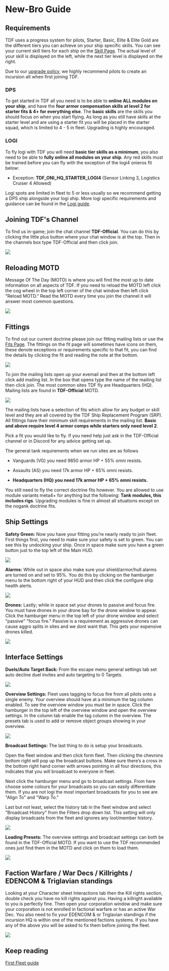# New-Bro Guide

## Requirements

TDF uses a progress system for pilots, Starter, Basic, Elite & Elite Gold are the different tiers you can achieve on your ship specific skills. You can see your current skill tiers for each ship on the [Skill Page](/skills). The actual level of your skill is displayed on the left, while the next tier level is displayed on the right.

Due to our [upgrade policy](/guide/upgrade), we highly recommend pilots to create an incursion alt when first joining TDF.

### DPS

To get started in TDF all you need is to be able to **online ALL modules on your ship**, and have the **four armor compensation skills at level 2 for starter fits & 4+ for everything else**. The **basic skills** are the skills you should focus on when you start flying. As long as you still have skills at the starter level and are using a starter fit you will be placed in the starter squad, which is limited to 4 - 5 in fleet. Upgrading is highly encouraged.

### LOGI

To fly logi with TDF you will need **basic tier skills as a minimum**, you also need to be able to **fully online all modules on your ship**. Any red skills must be trained before you can fly with the exception of the logi4 onieros fit below:

- Exception: **TDF_ONI_HQ_STARTER_LOGI4** (Sensor Linking 3, Logistics Cruiser 4 Allowed)

Logi spots are limited in fleet to 5 or less usually so we recommend getting a DPS ship alongside your logi ship. More logi specific requirements and guidance can be found in the [Logi guide](/guide/logi).

## Joining TDF's Channel

To find us in-game; join the chat channel **TDF-Official**. You can do this by clicking the little plus button where your chat window is at the top. Then in the channels box type TDF-Official and then click join.

![](joinchannel.png)

## Reloading MOTD

Message Of The Day (MOTD) is where you will find the most up to date information on all aspects of TDF. If you need to reload the MOTD left click the cog wheel in the top left corner of the chat window then left click "Reload MOTD." Read the MOTD every time you join the channel it will answer most common questions.

![](reloadmotd.png)

## Fittings

To find out our current doctrine please join our fitting mailing lists or use the [Fits Page](/fits). The fittings on the fit page will sometimes have icons on them, these denote exceptions or requirements specific to that fit, you can find the details by clicking the fit and reading the note at the bottom.

![](fitnotes.png)

To join the mailing lists open up your evemail and then at the bottom left click add mailing list. In the box that opens type the name of the mailing list then click join. The most common sites TDF fly are Headquarters (HQ). Mailing lists are found in **TDF-Official** MOTD.

![](mailinglisthq.png)

The mailing lists have a selection of fits which allow for any budget or skill level and they are all covered by the TDF Ship Replacement Program (SRP). All fittings have their minimum skill requirements in the mailing list. **Basic and above require level 4 armor comps while starters only need level 2**.

Pick a fit you would like to fly. If you need help just ask in the TDF-Official channel or in Discord for any advice getting set up.

The general tank requirements when we run sites are as follows

- Vanguards (VG) you need 9850 armor HP + 55% omni resists.

- Assaults (AS) you need 17k armor HP + 65% omni resists.

- **Headquarters (HQ) you need 17k armor HP + 65% omni resists.**

You still need to fly the correct doctrine fits however. You are allowed to use module variants meta4+ for anything but the following: **Tank modules, this includes rigs**. Upgrading modules is fine in almost all situations except on the nogank doctrine fits.

## Ship Settings

**Safety Green:** Now you have your fitting you’re nearly ready to join fleet. First things first, you need to make sure your safety is set to green. You can see this by undocking your ship. Once in space make sure you have a green button just to the top left of the Main HUD.

![](safetysetgreen.png)

**Alarms:** While out in space also make sure your shield/armor/hull alarms are turned on and set to 95%. You do this by clicking on the hamburger menu to the bottom right of your HUD and then click the configure ship health alerts.

![](healthalert.png)

**Drones:** Lastly; while in space set your drones to passive and focus fire. You must have drones in your drone bay for the drone window to appear. Click the hamburger menu in the top left of your drone window and select "passive" "focus fire." Passive is a requirement as aggressive drones can cause aggro splits in sites and we dont want that. This gets your expensive drones killed.

![](drones.png)

## Interface Settings

**Duels/Auto Target Back:** From the escape menu general settings tab set auto decline duel invites and auto targeting to 0 Targets.

![](retargetnduel.png)

**Overview Settings:** Fleet uses tagging to focus fire from all pilots onto a single enemy. Your overview should have at a minimum the tag column enabled. To see the overview window you must be in space. Click the hamburger in the top left of the overview window and open the overview settings. In the column tab enable the tag column in the overview. The presets tab is used to add or remove object groups showing in your overview.

![](overview.png)

**Broadcast Settings:** The last thing to do is setup your broadcasts.

Open the fleet window and then click form fleet. Then clicking the chevrons bottom right will pop up the broadcast buttons. Make sure there’s a cross in the bottom right hand corner with arrows pointing in all four directions, this indicates that you will broadcast to everyone in fleet.

Next click the hamburger menu and go to broadcast settings. From here choose some colours for your broadcasts so you can easily differentiate them. If you are not logi the most important broadcasts for you to see are "Align To" and "Warp To."

Last but not least, select the history tab in the fleet window and select "Broadcast History" from the Filters drop down list. This setting will only display broadcasts from the fleet and ignores any loot/member history.

![](broadcasts.png)

**Loading Presets:** The overview settings and broadcast settings can both be found in the TDF-Official MOTD. If you want to use the TDF recommended ones just find them in the MOTD and click on them to load them.

![](presets.png)

## Faction Warfare / War Decs / Killrights / EDENCOM & Triglavian standings

Looking at your Character sheet Interactions tab then the Kill rights section, double check you have no kill rights against you. Having a killright available to you is perfectly fine. Then open your corporation window and make sure your corporation is not enrolled in factional warfare or has an active War Dec. You also need to fix your EDENCOM & or Triglavian standings if the incursion HQ is within one of the mentioned factions systems. If you have any of the above you will be asked to fix them before joining the fleet.

![](war.png)

## Keep reading

[First Fleet guide](/guide/xup)
